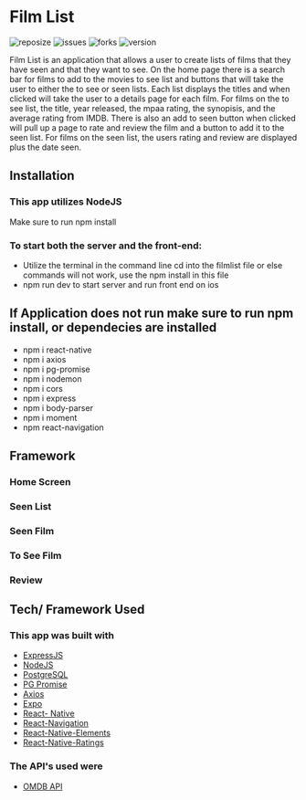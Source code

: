 # Film List

![reposize](https://img.shields.io/github/repo-size/savi1623/film-list)
![issues](https://img.shields.io/github/issues/savi1623/film-list)
![forks](https://img.shields.io/github/forks/savi1623/film-list)
![version](https://img.shields.io/npm/v/npm)

Film List is an application that allows a user to create lists of films that they have seen and that they want to see. On the home page there is a search bar for films to add to the movies to see list and buttons that will take the user to either the to see or seen lists. Each list displays the titles and when clicked will take the user to a details page for each film. For films on the to see list, the title, year released, the mpaa rating, the synopisis, and the average rating from IMDB. There is also an add to seen button when clicked will pull up a page to rate and review the film and a button to add it to the seen list. For films on the seen list, the users rating and review are displayed plus the date seen.

## Installation

### This app utilizes NodeJS

Make sure to run npm install

### To start both the server and the front-end:

- Utilize the terminal in the command line cd into the filmlist file or else commands will not work, use the npm install in this file
- npm run dev to start server and run front end on ios

## If Application does not run make sure to run npm install, or dependecies are installed

- npm i react-native
- npm i axios
- npm i pg-promise
- npm i nodemon
- npm i cors
- npm i express
- npm i body-parser
- npm i moment
- npm react-navigation

## Framework

### Home Screen

### Seen List

### Seen Film

### To See Film

### Review

## Tech/ Framework Used

### This app was built with

- [ExpressJS](https://expressjs.com/)
- [NodeJS](https://nodejs.org/en/)
- [PostgreSQL](https://www.postgresql.org/)
- [PG Promise](https://www.npmjs.com/package/pg-promise)
- [Axios](https://www.npmjs.com/package/axios)
- [Expo](https://expo.io/)
- [React- Native](https://reactnative.dev/)
- [React-Navigation](https://reactnavigation.org/)
- [React-Native-Elements](https://react-native-elements.github.io/react-native-elements/)
- [React-Native-Ratings](https://github.com/Monte9/react-native-ratings)

### The API's used were

- [OMDB API](http://www.omdbapi.com/)
